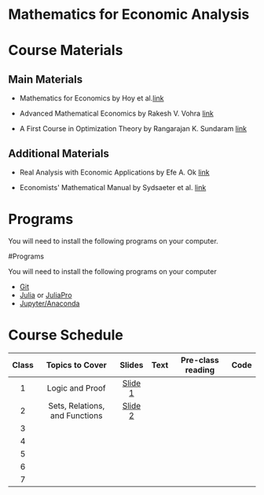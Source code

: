 # Mathematics for Economic Analysis

# Course Materials

## Main Materials

- Mathematics for Economics by Hoy et al.[link](https://www.amazon.com/Mathematics-Economics-MIT-Press-Michael/dp/0262015072/ref=pd_sbs_14_1/142-0115944-9071834?_encoding=UTF8&pd_rd_i=0262015072&pd_rd_r=2c8ab2fb-429d-4afa-9214-faf46eaf9fbc&pd_rd_w=4jycY&pd_rd_wg=v0ufu&pf_rd_p=b65ee94e-1282-43fc-a8b1-8bf931f6dfab&pf_rd_r=ZBBD4E9E86CFXGHCK8CN&psc=1&refRID=ZBBD4E9E86CFXGHCK8CN)

- Advanced Mathematical Economics by Rakesh V. Vohra [link](https://www.amazon.com/Advanced-Mathematical-Economics-Routledge-Finance-ebook/dp/B000PWQNKO/ref=sr_1_3?dchild=1&keywords=advanced+mathematical+economics&qid=1602808276&s=books&sr=1-3)

- A First Course in Optimization Theory by Rangarajan K. Sundaram [link](https://www.amazon.com/First-Course-Optimization-Theory-ebook/dp/B00AKE1UBE/ref=pd_sim_351_1/142-0115944-9071834?_encoding=UTF8&pd_rd_i=B00AKE1UBE&pd_rd_r=712b25f2-10d3-4e40-9614-6a11f4ecd589&pd_rd_w=U9qU5&pd_rd_wg=A0D8t&pf_rd_p=37f7dfa1-8c4e-4106-9502-a190ed3a2f4f&pf_rd_r=CX0VMKPZRBMRSDNSPSHP&psc=1&refRID=CX0VMKPZRBMRSDNSPSHP)

## Additional Materials 

- Real Analysis with Economic Applications by Efe A. Ok [link](https://www.amazon.com/Real-Analysis-Economic-Applications-Efe-ebook/dp/B005N8T6RM/ref=pd_sim_351_5/142-0115944-9071834?_encoding=UTF8&pd_rd_i=B005N8T6RM&pd_rd_r=c1abc31f-14f6-4da4-889e-fa581585a093&pd_rd_w=r0bcG&pd_rd_wg=PoWPC&pf_rd_p=37f7dfa1-8c4e-4106-9502-a190ed3a2f4f&pf_rd_r=G96QEVTZZG6Q00HJH2DG&psc=1&refRID=G96QEVTZZG6Q00HJH2DG)

- Economists' Mathematical Manual by Sydsaeter et al. [link](https://www.amazon.com/Economists-Mathematical-Manual-Knut-Sydsaeter/dp/3540260889)



# Programs

You will need to install the following programs on your computer.

#Programs 

You will need to install the following programs on your computer


- [Git](https://git-scm.com/)
- [Julia](https://julialang.org/) or [JuliaPro](https://juliacomputing.com/products/juliapro.html)
- [Jupyter/Anaconda](https://www.anaconda.com/)

# Course Schedule

| Class 	|             Topics to Cover             	| Slides 	| Text 	| Pre-class reading 	| Code 	|
|:-----:	|:---------------------------------------:	|:------:	|:----:	|-------------------	|:----:	|
|   1   	|             Logic and Proof             	|    [Slide 1](https://raw.githack.com/fmyilmaz/EconMathFall2020/main/LectureNotes/LogicAndProofs/LogicAndProofs.html)    	|      	|                   	|      	|
|   2   	|      Sets, Relations, and Functions     	|  [Slide 2](https://raw.githack.com/fmyilmaz/EconMathFall2020/main/LectureNotes/SetRelationAndFunction/SetRelationAndFunction.html)      	|      	|                   	|      	|
|   3   	|  	|        	|      	|                   	|      	|
|   4   	|                                         	|        	|      	|                   	|      	|
|   5   	|                                         	|        	|      	|                   	|      	|
|   6   	|                                         	|        	|      	|                   	|      	|
|   7   	|                                         	|        	|      	|                   	|      	|


